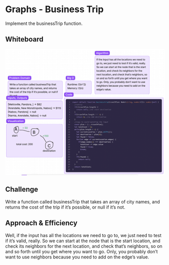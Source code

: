 # Graphs - Business Trip
Implement the businessTrip function.

## Whiteboard

![whiteboard](./businesstrip.png)

## Challenge

Write a function called businessTrip that takes an array of city names, and returns the cost of the trip if it’s possible, or null if it’s not.

## Approach & Efficiency

Well, if the input has all the locations we need to go to, we just need to test if it’s valid, really. So we can start at the node that is the start location, and check its neighbors for the next location, and check that’s neighbors, so on and so forth until you get where you want to go. Only, you probably don’t want to use neighbors because you need to add on the edge’s value.
